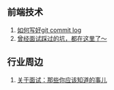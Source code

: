 ## 前端技术

1. [如何写好git commit log](http://blueskykong.com/2018/05/16/commit-log-git/)
2. [曾经面试踩过的坑，都在这里了～](https://segmentfault.com/a/1190000016615237?_ea=4688209)

## 行业周边

1. [关于面试：那些你应该知道的事儿](https://www.cnblogs.com/imyalost/p/9434457.html)
